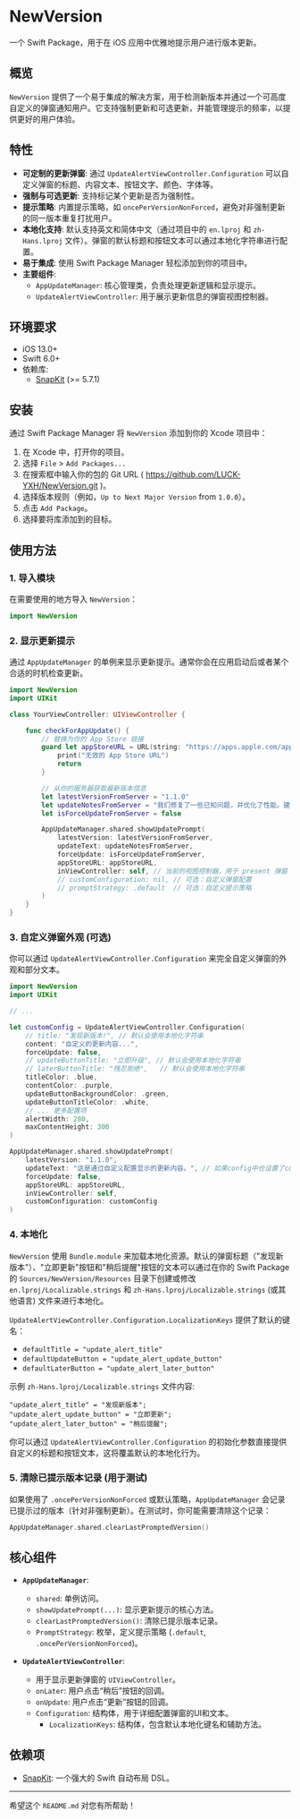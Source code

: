 # NewVersion

一个 Swift Package，用于在 iOS 应用中优雅地提示用户进行版本更新。

## 概览

`NewVersion` 提供了一个易于集成的解决方案，用于检测新版本并通过一个可高度自定义的弹窗通知用户。它支持强制更新和可选更新，并能管理提示的频率，以提供更好的用户体验。

## 特性

-   **可定制的更新弹窗**: 通过 `UpdateAlertViewController.Configuration` 可以自定义弹窗的标题、内容文本、按钮文字、颜色、字体等。
-   **强制与可选更新**: 支持标记某个更新是否为强制性。
-   **提示策略**: 内置提示策略，如 `oncePerVersionNonForced`，避免对非强制更新的同一版本重复打扰用户。
-   **本地化支持**: 默认支持英文和简体中文（通过项目中的 `en.lproj` 和 `zh-Hans.lproj` 文件）。弹窗的默认标题和按钮文本可以通过本地化字符串进行配置。
-   **易于集成**: 使用 Swift Package Manager 轻松添加到你的项目中。
-   **主要组件**:
    -   `AppUpdateManager`: 核心管理类，负责处理更新逻辑和显示提示。
    -   `UpdateAlertViewController`: 用于展示更新信息的弹窗视图控制器。

## 环境要求

-   iOS 13.0+
-   Swift 6.0+
-   依赖库:
    -   [SnapKit](https://github.com/SnapKit/SnapKit.git) (>= 5.7.1)

## 安装

通过 Swift Package Manager 将 `NewVersion` 添加到你的 Xcode 项目中：

1.  在 Xcode 中，打开你的项目。
2.  选择 `File` > `Add Packages...`
3.  在搜索框中输入你的包的 Git URL ( https://github.com/LUCK-YXH/NewVersion.git )。
4.  选择版本规则（例如，`Up to Next Major Version` from `1.0.0`）。
5.  点击 `Add Package`。
6.  选择要将库添加到的目标。

## 使用方法

### 1. 导入模块

在需要使用的地方导入 `NewVersion`：

```swift
import NewVersion
```

### 2. 显示更新提示

通过 `AppUpdateManager` 的单例来显示更新提示。通常你会在应用启动后或者某个合适的时机检查更新。

```swift
import NewVersion
import UIKit

class YourViewController: UIViewController {

    func checkForAppUpdate() {
        // 替换为你的 App Store 链接
        guard let appStoreURL = URL(string: "https://apps.apple.com/app/your-app-id") else {
            print("无效的 App Store URL")
            return
        }

        // 从你的服务器获取最新版本信息
        let latestVersionFromServer = "1.1.0"
        let updateNotesFromServer = "我们修复了一些已知问题，并优化了性能。建议您尽快更新！\n\n- 新增了XX功能\n- 修复了YY bug"
        let isForceUpdateFromServer = false

        AppUpdateManager.shared.showUpdatePrompt(
            latestVersion: latestVersionFromServer,
            updateText: updateNotesFromServer,
            forceUpdate: isForceUpdateFromServer,
            appStoreURL: appStoreURL,
            inViewController: self, // 当前的视图控制器，用于 present 弹窗
            // customConfiguration: nil, // 可选：自定义弹窗配置
            // promptStrategy: .default  // 可选：自定义提示策略
        )
    }
}
```

### 3. 自定义弹窗外观 (可选)

你可以通过 `UpdateAlertViewController.Configuration` 来完全自定义弹窗的外观和部分文本。

```swift
import NewVersion
import UIKit

// ...

let customConfig = UpdateAlertViewController.Configuration(
    // title: "发现新版本!", // 默认会使用本地化字符串
    content: "自定义的更新内容...",
    forceUpdate: false,
    // updateButtonTitle: "立即升级", // 默认会使用本地化字符串
    // laterButtonTitle: "残忍拒绝",   // 默认会使用本地化字符串
    titleColor: .blue,
    contentColor: .purple,
    updateButtonBackgroundColor: .green,
    updateButtonTitleColor: .white,
    // ... 更多配置项
    alertWidth: 280,
    maxContentHeight: 300
)

AppUpdateManager.shared.showUpdatePrompt(
    latestVersion: "1.1.0",
    updateText: "这是通过自定义配置显示的更新内容。", // 如果config中也设置了content, 优先使用调用时传入的
    forceUpdate: false,
    appStoreURL: appStoreURL,
    inViewController: self,
    customConfiguration: customConfig
)
```

### 4. 本地化

`NewVersion` 使用 `Bundle.module` 来加载本地化资源。默认的弹窗标题（"发现新版本"）、"立即更新"按钮和"稍后提醒"按钮的文本可以通过在你的 Swift Package 的 `Sources/NewVersion/Resources` 目录下创建或修改 `en.lproj/Localizable.strings` 和 `zh-Hans.lproj/Localizable.strings` (或其他语言) 文件来进行本地化。

`UpdateAlertViewController.Configuration.LocalizationKeys` 提供了默认的键名：
-   `defaultTitle = "update_alert_title"`
-   `defaultUpdateButton = "update_alert_update_button"`
-   `defaultLaterButton = "update_alert_later_button"`

示例 `zh-Hans.lproj/Localizable.strings` 文件内容:
```
"update_alert_title" = "发现新版本";
"update_alert_update_button" = "立即更新";
"update_alert_later_button" = "稍后提醒";
```

你可以通过 `UpdateAlertViewController.Configuration` 的初始化参数直接提供自定义的标题和按钮文本，这将覆盖默认的本地化行为。

### 5. 清除已提示版本记录 (用于测试)

如果使用了 `.oncePerVersionNonForced` 或默认策略，`AppUpdateManager` 会记录已提示过的版本（针对非强制更新）。在测试时，你可能需要清除这个记录：

```swift
AppUpdateManager.shared.clearLastPromptedVersion()
```

## 核心组件

-   **`AppUpdateManager`**:
    -   `shared`: 单例访问。
    -   `showUpdatePrompt(...)`: 显示更新提示的核心方法。
    -   `clearLastPromptedVersion()`: 清除已提示版本记录。
    -   `PromptStrategy`: 枚举，定义提示策略 (`.default`, `.oncePerVersionNonForced`)。

-   **`UpdateAlertViewController`**:
    -   用于显示更新弹窗的 `UIViewController`。
    -   `onLater`: 用户点击“稍后”按钮的回调。
    -   `onUpdate`: 用户点击“更新”按钮的回调。
    -   `Configuration`: 结构体，用于详细配置弹窗的UI和文本。
        -   `LocalizationKeys`: 结构体，包含默认本地化键名和辅助方法。

## 依赖项

-   [SnapKit](https://github.com/SnapKit/SnapKit.git): 一个强大的 Swift 自动布局 DSL。

---

希望这个 `README.md` 对您有所帮助！

